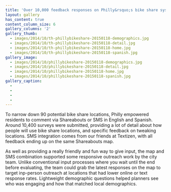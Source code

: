 ```yaml
---
title: 'Over 10,000 feedback responses on Philly&rsquo;s bike share system'
layout: gallery
has_content: true
content_column_size: 6
gallery_columns: '2'
gallery_thumb: 
  - images/2014/10/th-phillybikeshare-20150118-demographics.jpg
  - images/2014/10/th-phillybikeshare-20150118-detail.jpg
  - images/2014/10/th-phillybikeshare-20150118-home.jpg
  - images/2014/10/th-phillybikeshare-20150118-spanish.jpg
gallery_image:
  - images/2014/10/phillybikeshare-20150118-demographics.jpg
  - images/2014/10/phillybikeshare-20150118-detail.jpg
  - images/2014/10/phillybikeshare-20150118-home.jpg
  - images/2014/10/phillybikeshare-20150118-spanish.jpg
gallery_caption: 
  - 
  - 
  - 
  - 
---
```


To narrow down 90 potential bike share locations, Philly empowered residents to comment via Shareabouts or SMS in English and Spanish. Around 10,400 surveys were submitted, providing a lot of detail about how people will use bike share locations, and specific feedback on tweaking locations.  SMS integration comes from our friends at Textizen, with all feedback ending up on the same Shareabouts map. <a href="https://github.com/openplans/shareabouts-phillybikeshare"><span class="octicon octicon-mark-github"></span></a>

As well as providing a really friendly and fun way to give input, the map and SMS combination supported some responsive outreach work by the city team. Unlike conventional input processes where you wait until the end before evaluating, the team could grab the latest responses on the map to target inp-person outreach at locations that had lower online or text response rates. Lightweight demographic questions helped planners see who was engaging and how that matched local demographics.